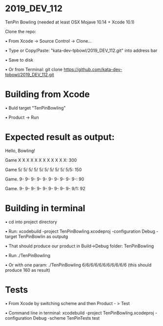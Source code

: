 # 2019_DEV_112

TenPin Bowling (needed at least OSX Mojave 10.14 + Xcode 10.1)

Clone the repo:

• From Xcode -> Source Control -> Clone...

• Type or Copy/Paste: "kata-dev-tpbowl/2019_DEV_112.git" into address bar

• Save to disk

• Or from Terminal: git clone https://github.com/kata-dev-tpbowl/2019_DEV_112.git


# Building from Xcode

• Buld target "TenPinBowling"

• Product -> Run

# Expected result as output:

Hello, Bowling!

Game  X X X X X X X X X X X X: 300

Game  5/ 5/ 5/ 5/ 5/ 5/ 5/ 5/ 5/ 5/5: 150

Game. 9- 9- 9- 9- 9- 9- 9- 9- 9- 9-: 90

Game. 9- 9- 9- 9- 9- 9- 9- 9- 9- 9/1: 92

# Building in terminal

• cd into project directory

• Run: xcodebuild -project TenPinBowling.xcodeproj -configuration Debug -target TenPinBowlin as outputg 

• That should produce our product in Build->Debug folder: TenPinBowling

• Run ./TenPinBowling

• Or with one param: ./TenPinBowling 6/6/6/6/6/6/6/6/6/6/6  (this should produce 160 as result)

# Tests

• From Xcode by switching scheme and then Product - > Test

• Command line in terminal: xcodebuild -project TenPinBowling.xcodeproj -configuration Debug -scheme TenPinTests test
